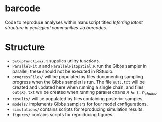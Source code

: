 # barcode

Code to reproduce analyses within manuscript titled *Inferring latent structure in ecological communities via barcodes*.

# Structure

- `SetupFunctions.R` supplies utility functions.
- `ParallelFit.R` and `ParallelFitSpatial.R` run the Gibbs sampler in parallel; these should not be executed in RStudio. 
- `progressFiles/` will be populated by files documenting sampling progress when the Gibbs sampler is run. The file `out0.txt` will be created and updated here when running a single chain, and files `out{X}.txt` will be created when running parallel chains $X\in1:n_{chains}$.
- `results/` will be populated by files containing posterior samples.
- `models/` implements Gibbs samplers for four model configurations.
- `simulations/` contains scripts for reproducing simulation results.
- `figures/` contains scripts for reproducing figures.